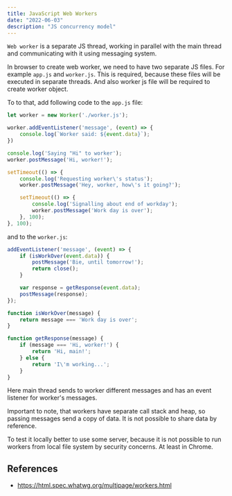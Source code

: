 ```yaml
---
title: JavaScript Web Workers
date: "2022-06-03"
description: "JS concurrency model"
---
```


`Web worker` is a separate JS thread, working in parallel with the main thread and communicating with
it using messaging system.

In browser to create web worker, we need to have two separate JS files. For example `app.js` and 
`worker.js`. This is required, because these files will be executed in separate threads. And also
worker js file will be required to create worker object.

To to that, add following code to the `app.js` file:

```js
let worker = new Worker('./worker.js');

worker.addEventListener('message', (event) => {
    console.log(`Worker said: ${event.data}`);
})

console.log('Saying "Hi" to worker');
worker.postMessage('Hi, worker!');

setTimeout(() => {
    console.log('Requesting worker\'s status');
    worker.postMessage('Hey, worker, how\'s it going?');

    setTimeout(() => {
        console.log('Signalling about end of workday');
        worker.postMessage('Work day is over');
    }, 100);
}, 100);
```

and to the `worker.js`:

```js
addEventListener('message', (event) => {
    if (isWorkOver(event.data)) {
        postMessage('Bie, until tomorrow!');
        return close();
    }

    var response = getResponse(event.data);
    postMessage(response);
});

function isWorkOver(message) {
    return message === 'Work day is over';
}

function getResponse(message) {
    if (message === 'Hi, worker!') {
        return 'Hi, main!';
    } else {
        return 'I\'m working...';
    }
}
```

Here main thread sends to worker different messages and has an event listener for worker's messages.

Important to note, that workers have separate call stack and heap, so passing messages send a copy
of data. It is not possible to share data by reference.

To test it locally better to use some server, because it is not possible to run workers from local
file system by security concerns. At least in Chrome.

## References

- https://html.spec.whatwg.org/multipage/workers.html